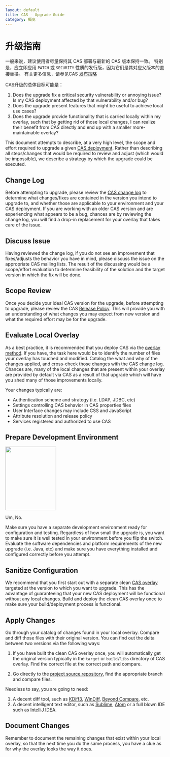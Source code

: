 ```yaml
---
layout: default
title: CAS - Upgrade Guide
category: 概览
---
```


# 升级指南

一般来说，建议使用者尽量保持其 CAS 部署与最新的 CAS 版本保持一致。 特别是，应立即应用 `PATCH` 或 `SECURITY` 性质的发行版，因为它们是其对应父版本的直接替换。 有关更多信息，请参见CAS [发布策略](../../developer/Release-Policy.html)

CAS升级的总体目标可能是：

1. Does the upgrade fix a critical security vulnerability or annoying issue? Is my CAS deployment affected by that vulnerability and/or bug?
2. Does the upgrade present features that might be useful to achieve local use cases?
3. Does the upgrade provide functionality that is carried locally within my overlay, such that by getting rid of those local changes, I can realize their benefit from CAS directly and end up with a smaller more-maintainable overlay?

This document attempts to describe, at a very high level, the scope and effort required to upgrade a given [CAS deployment](../installation/WAR-Overlay-Installation.html). Rather than describing all steps/changes that would be required to review and adjust (which would be impossible), we describe a strategy by which the upgrade could be executed.

## Change Log

Before attempting to upgrade, please review the [CAS change log](https://github.com/apereo/cas/releases) to determine what changes/fixes are contained in the version you intend to upgrade to, and whether those are applicable to your environment and your CAS deployment. If you are working with an older CAS version and are experiencing what appears to be a bug, chances are by reviewing the change log, you will find a drop-in replacement for your overlay that takes care of the issue.

## Discuss Issue

Having reviewed the change log, if you do not see an improvement that fixes/adjusts the behavior you have in mind, please discuss the issue on the appropriate CAS mailing lists. The result of the discussing would be a scope/effort evaluation to determine feasibility of the solution and the target version in which the fix will be done.

## Scope Review

Once you decide your ideal CAS version for the upgrade, before attempting to upgrade, please review the CAS [Release Policy](../../developer/Release-Policy.html). This will provide you with an understanding of what changes you may expect from new version and what the required effort may be for the upgrade.

## Evaluate Local Overlay

As a best practice, it is recommended that you deploy CAS via the [overlay method](../installation/WAR-Overlay-Installation.html). If you have, the task here would be to identify the number of files your overlay has touched and modified. Catalog the what and why of the changes applied, and cross-check those changes with the CAS change log. Chances are, many of the local changes that are present within your overlay are provided by default via CAS as a result of that upgrade which will have you shed many of those improvements locally.

Your changes typically are:

* Authentication scheme and strategy (i.e. LDAP, JDBC, etc)
* Settings controlling CAS behavior in CAS properties files
* User Interface changes may include CSS and JavaScript
* Attribute resolution and release policy
* Services registered and authorized to use CAS

## Prepare Development Environment

<img src="http://i.imgur.com/jcdDHWb.jpg" width="160px" height="200px" />

Um, No.

Make sure you have a separate development environment ready for configuration and testing. Regardless of how small the upgrade is, you want to make sure it is well tested in your environment before you flip the switch. Evaluate the software dependencies and platform requirements of the new upgrade (i.e. Java, etc) and make sure you have everything installed and configured correctly before you attempt.

## Sanitize Configuration

We recommend that you first start out with a separate clean [CAS overlay](../installation/WAR-Overlay-Installation.html) targeted at the version to which you want to upgrade. This has the advantage of guaranteeing that your new CAS deployment will be functional without any local changes. Build and deploy the clean CAS overlay once to make sure your build/deployment process is functional.

## Apply Changes

Go through your catalog of changes found in your local overlay. Compare and diff those files with their original version. You can find out the delta between two versions via the following ways:

1. If you have built the clean CAS overlay once, you will automatically get the original version typically in the `target` or `build/libs` directory of CAS overlay. Find the correct file at the correct path and compare.

2. Go directly to the [project source repository](https://github.com/apereo/cas), find the appropriate branch and compare files.

Needless to say, you are going to need:

1. A decent diff tool, such as [KDiff3](http://kdiff3.sourceforge.net/), [WinDiff](http://winmerge.org), [Beyond Compare](http://www.scootersoftware.com/), etc.
2. A decent intelligent text editor, such as [Sublime](http://www.sublimetext.com), [Atom](https://atom.io/) or a full blown IDE such as [IntelliJ IDEA](https://www.jetbrains.com/idea/).

## Document Changes

Remember to document the remaining changes that exist within your local overlay, so that the next time you do the same process, you have a clue as for why the overlay looks the way it does. 
